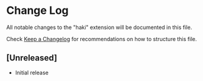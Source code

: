 # Change Log

All notable changes to the "haki" extension will be documented in this file.

Check [Keep a Changelog](http://keepachangelog.com/) for recommendations on how to structure this file.

## [Unreleased]

- Initial release